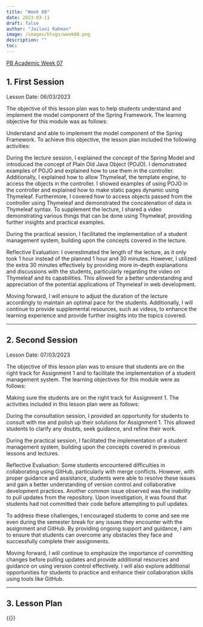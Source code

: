 ```yaml
---
title: "Week 08"
date: 2023-03-11
draft: false
author: "Jailani Rahman"
image: /images/blogs/week08.png
description: ""
toc:
---
```


<div class="h1"><u>PB Academic Week 07</u></div>

## 1. First Session

Lesson Date: 06/03/2023

The objective of this lesson plan was to help students understand and implement the model component of the Spring Framework. The learning objective for this module was as follows:

Understand and able to implement the model component of the Spring Framework.
To achieve this objective, the lesson plan included the following activities:

During the lecture session, I explained the concept of the Spring Model and introduced the concept of Plain Old Java Object (POJO). I demonstrated examples of POJO and explained how to use them in the controller. Additionally, I explained how to allow Thymeleaf, the template engine, to access the objects in the controller. I showed examples of using POJO in the controller and explained how to make static pages dynamic using Thymeleaf. Furthermore, I covered how to access objects passed from the controller using Thymeleaf and demonstrated the concatenation of data in Thymeleaf syntax. To supplement the lecture, I shared a video demonstrating various things that can be done using Thymeleaf, providing further insights and practical examples.

During the practical session, I facilitated the implementation of a student management system, building upon the concepts covered in the lecture.

Reflective Evaluation:
I overestimated the length of the lecture, as it only took 1 hour instead of the planned 1 hour and 30 minutes. However, I utilized the extra 30 minutes effectively by providing more in-depth explanations and discussions with the students, particularly regarding the video on Thymeleaf and its capabilities. This allowed for a better understanding and appreciation of the potential applications of Thymeleaf in web development.

Moving forward, I will ensure to adjust the duration of the lecture accordingly to maintain an optimal pace for the students. Additionally, I will continue to provide supplemental resources, such as videos, to enhance the learning experience and provide further insights into the topics covered.

---

## 2. Second Session

Lesson Date: 07/03/2023

The objective of this lesson plan was to ensure that students are on the right track for Assignment 1 and to facilitate the implementation of a student management system. The learning objectives for this module were as follows:

Making sure the students are on the right track for Assignment 1.
The activities included in this lesson plan were as follows:

During the consultation session, I provided an opportunity for students to consult with me and polish up their solutions for Assignment 1. This allowed students to clarify any doubts, seek guidance, and refine their work.

During the practical session, I facilitated the implementation of a student management system, building upon the concepts covered in previous lessons and lectures.

Reflective Evaluation:
Some students encountered difficulties in collaborating using GitHub, particularly with merge conflicts. However, with proper guidance and assistance, students were able to resolve these issues and gain a better understanding of version control and collaborative development practices. Another common issue observed was the inability to pull updates from the repository. Upon investigation, it was found that students had not committed their code before attempting to pull updates.

To address these challenges, I encouraged students to come and see me even during the semester break for any issues they encounter with the assignment and GitHub. By providing ongoing support and guidance, I aim to ensure that students can overcome any obstacles they face and successfully complete their assignments.

Moving forward, I will continue to emphasize the importance of committing changes before pulling updates and provide additional resources and guidance on using version control effectively. I will also explore additional opportunities for students to practice and enhance their collaboration skills using tools like GitHub.

---

## 3. Lesson Plan
{{<embed-pdf url="../resources/NEP_LP_S2_23_WK7_MJA.pdf">}}